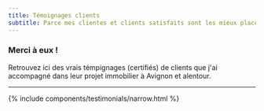 ```yaml
---
title: Témoignages clients
subtitle: Parce mes clientes et clients satisfaits sont les mieux placés pour témoigner de la qualité de mon accompagnement.
---
```


### Merci à eux !
Retrouvez ici des vrais témpignages (certifiés) de clients que j'ai accompagné dans leur projet immobilier à Avignon et alentour.

---

{% include components/testimonials/narrow.html %}